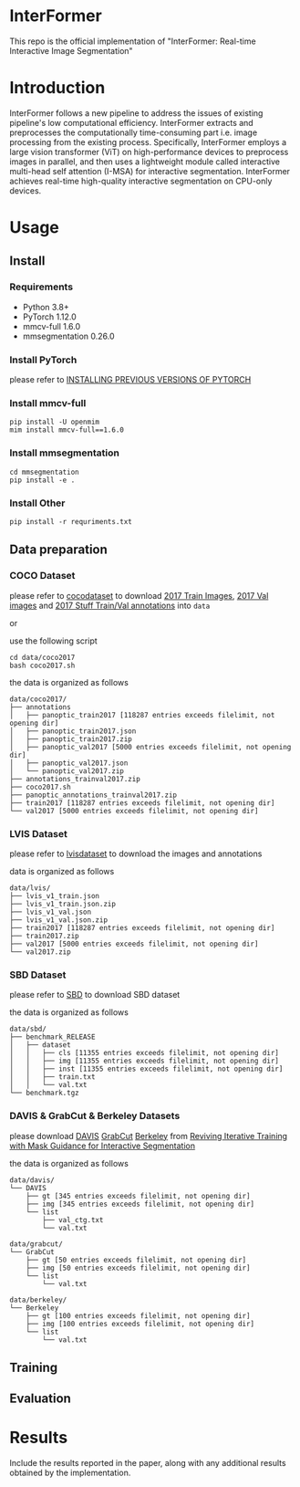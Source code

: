 # InterFormer
This repo is the official implementation of "InterFormer: Real-time Interactive Image Segmentation"

# Introduction
InterFormer follows a new pipeline to address the issues of existing pipeline's low computational efficiency. InterFormer extracts and preprocesses the computationally time-consuming part i.e. image processing from the existing process. Specifically, InterFormer employs a large vision transformer (ViT) on high-performance devices to preprocess images in parallel, and then uses a lightweight module called interactive multi-head self attention (I-MSA) for interactive segmentation. InterFormer achieves real-time high-quality interactive segmentation on CPU-only devices.

# Usage
## Install

### Requirements

- Python 3.8+
- PyTorch 1.12.0
- mmcv-full 1.6.0
- mmsegmentation 0.26.0

### Install PyTorch

please refer to [INSTALLING PREVIOUS VERSIONS OF PYTORCH](https://pytorch.org/get-started/previous-versions/)

### Install mmcv-full
```shell
pip install -U openmim
mim install mmcv-full==1.6.0
```

### Install mmsegmentation
```shell
cd mmsegmentation
pip install -e .
```

### Install Other
```shell
pip install -r requriments.txt
```

## Data preparation

### COCO Dataset
please refer to [cocodataset](https://cocodataset.org/#download) to download [2017 Train Images](http://images.cocodataset.org/zips/train2017.zip), [2017 Val images](http://images.cocodataset.org/zips/val2017.zip) and [2017 Stuff Train/Val annotations](http://images.cocodataset.org/annotations/stuff_annotations_trainval2017.zip) into `data`

or 

use the following script
```shell
cd data/coco2017
bash coco2017.sh
```

the data is organized as follows
```
data/coco2017/
├── annotations
│   ├── panoptic_train2017 [118287 entries exceeds filelimit, not opening dir]
│   ├── panoptic_train2017.json
│   ├── panoptic_train2017.zip
│   ├── panoptic_val2017 [5000 entries exceeds filelimit, not opening dir]
│   ├── panoptic_val2017.json
│   └── panoptic_val2017.zip
├── annotations_trainval2017.zip
├── coco2017.sh
├── panoptic_annotations_trainval2017.zip
├── train2017 [118287 entries exceeds filelimit, not opening dir]
└── val2017 [5000 entries exceeds filelimit, not opening dir]
```

### LVIS Dataset

please refer to [lvisdataset](https://www.lvisdataset.org/dataset) to download the images and annotations

data is organized as follows
```
data/lvis/
├── lvis_v1_train.json
├── lvis_v1_train.json.zip
├── lvis_v1_val.json
├── lvis_v1_val.json.zip
├── train2017 [118287 entries exceeds filelimit, not opening dir]
├── train2017.zip
├── val2017 [5000 entries exceeds filelimit, not opening dir]
└── val2017.zip
```

### SBD Dataset
please refer to [SBD](http://home.bharathh.info/pubs/codes/SBD/download.html) to download SBD dataset

the data is organized as follows
```
data/sbd/
├── benchmark_RELEASE
│   ├── dataset
│   │   ├── cls [11355 entries exceeds filelimit, not opening dir]
│   │   ├── img [11355 entries exceeds filelimit, not opening dir]
│   │   ├── inst [11355 entries exceeds filelimit, not opening dir]
│   │   ├── train.txt
│   │   └── val.txt
└── benchmark.tgz
```


### DAVIS & GrabCut & Berkeley Datasets

please download [DAVIS](https://github.com/saic-vul/fbrs_interactive_segmentation/releases/download/v1.0/DAVIS.zip)
[GrabCut](https://github.com/saic-vul/fbrs_interactive_segmentation/releases/download/v1.0/GrabCut.zip)
[Berkeley](https://github.com/saic-vul/fbrs_interactive_segmentation/releases/download/v1.0/Berkeley.zip) from [Reviving Iterative Training with Mask Guidance for Interactive Segmentation](https://github.com/SamsungLabs/ritm_interactive_segmentation#reviving-iterative-training-with-mask-guidance-for-interactive-segmentation)

the data is organized as follows
```
data/davis/
└── DAVIS
    ├── gt [345 entries exceeds filelimit, not opening dir]
    ├── img [345 entries exceeds filelimit, not opening dir]
    └── list
        ├── val_ctg.txt
        └── val.txt
```

```
data/grabcut/
└── GrabCut
    ├── gt [50 entries exceeds filelimit, not opening dir]
    ├── img [50 entries exceeds filelimit, not opening dir]
    └── list
        └── val.txt
```

```
data/berkeley/
└── Berkeley
    ├── gt [100 entries exceeds filelimit, not opening dir]
    ├── img [100 entries exceeds filelimit, not opening dir]
    └── list
        └── val.txt
```

## Training

## Evaluation

# Results
Include the results reported in the paper, along with any additional results obtained by the implementation.